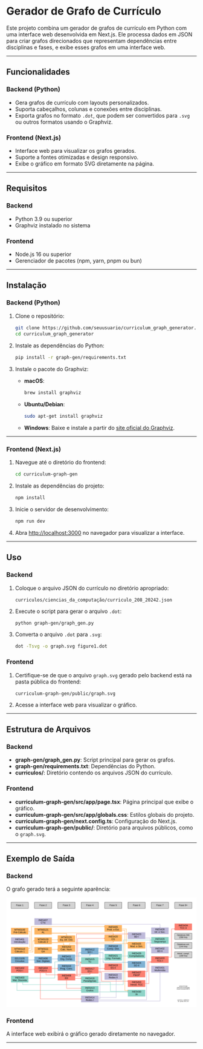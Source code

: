# Gerador de Grafo de Currículo

Este projeto combina um gerador de grafos de currículo em Python com uma interface web desenvolvida em Next.js. Ele processa dados em JSON para criar grafos direcionados que representam dependências entre disciplinas e fases, e exibe esses grafos em uma interface web.

---

## Funcionalidades

### Backend (Python)
- Gera grafos de currículo com layouts personalizados.
- Suporta cabeçalhos, colunas e conexões entre disciplinas.
- Exporta grafos no formato `.dot`, que podem ser convertidos para `.svg` ou outros formatos usando o Graphviz.

### Frontend (Next.js)
- Interface web para visualizar os grafos gerados.
- Suporte a fontes otimizadas e design responsivo.
- Exibe o gráfico em formato SVG diretamente na página.

---

## Requisitos

### Backend
- Python 3.9 ou superior
- Graphviz instalado no sistema

### Frontend
- Node.js 16 ou superior
- Gerenciador de pacotes (npm, yarn, pnpm ou bun)

---

## Instalação

### Backend (Python)
1. Clone o repositório:
   ```bash
   git clone https://github.com/seuusuario/curriculum_graph_generator.git
   cd curriculum_graph_generator
   ```

2. Instale as dependências do Python:
   ```bash
   pip install -r graph-gen/requirements.txt
   ```

3. Instale o pacote do Graphviz:
   - **macOS**:
     ```bash
     brew install graphviz
     ```
   - **Ubuntu/Debian**:
     ```bash
     sudo apt-get install graphviz
     ```
   - **Windows**:
     Baixe e instale a partir do [site oficial do Graphviz](https://graphviz.gitlab.io/download/).

---

### Frontend (Next.js)
1. Navegue até o diretório do frontend:
   ```bash
   cd curriculum-graph-gen
   ```

2. Instale as dependências do projeto:
   ```bash
   npm install
   ```

3. Inicie o servidor de desenvolvimento:
   ```bash
   npm run dev
   ```

4. Abra [http://localhost:3000](http://localhost:3000) no navegador para visualizar a interface.

---

## Uso

### Backend
1. Coloque o arquivo JSON do currículo no diretório apropriado:
   ```
   curriculos/ciencias_da_computação/curriculo_208_20242.json
   ```

2. Execute o script para gerar o arquivo `.dot`:
   ```bash
   python graph-gen/graph_gen.py
   ```

3. Converta o arquivo `.dot` para `.svg`:
   ```bash
   dot -Tsvg -o graph.svg figure1.dot
   ```

### Frontend
1. Certifique-se de que o arquivo `graph.svg` gerado pelo backend está na pasta pública do frontend:
   ```
   curriculum-graph-gen/public/graph.svg
   ```

2. Acesse a interface web para visualizar o gráfico.

---

## Estrutura de Arquivos

### Backend
- **graph-gen/graph_gen.py**: Script principal para gerar os grafos.
- **graph-gen/requirements.txt**: Dependências do Python.
- **curriculos/**: Diretório contendo os arquivos JSON do currículo.

### Frontend
- **curriculum-graph-gen/src/app/page.tsx**: Página principal que exibe o gráfico.
- **curriculum-graph-gen/src/app/globals.css**: Estilos globais do projeto.
- **curriculum-graph-gen/next.config.ts**: Configuração do Next.js.
- **curriculum-graph-gen/public/**: Diretório para arquivos públicos, como o `graph.svg`.

---

## Exemplo de Saída

### Backend
O grafo gerado terá a seguinte aparência:

![Exemplo de Grafo](curriculum-graph-gen/public/graph.svg)

### Frontend
A interface web exibirá o gráfico gerado diretamente no navegador.

---
